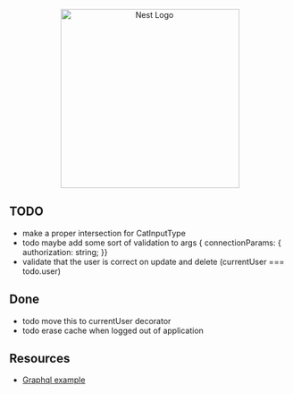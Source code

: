 <p align="center">
  <a href="http://nestjs.com/" target="blank"><img src="https://nestjs.com/img/logo_text.svg" width="320" alt="Nest Logo" /></a>
</p>

## TODO

* make a proper intersection for CatInputType
* todo maybe add some sort of validation to args { connectionParams:  { authorization: string; }}
* validate that the user is correct on update and delete (currentUser === todo.user)


## Done 

* todo move this to currentUser decorator
* todo erase cache when logged out of application

## Resources

* [Graphql example](https://github.com/EricKit/nest-user-auth/tree/master/src/auth)
